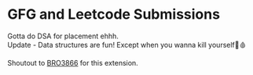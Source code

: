 # GFG and Leetcode Submissions
Gotta do DSA for placement ehhh.   
Update - Data structures are fun! Except when you wanna kill yourself🔪🩸

Shoutout to [BRO3866](https://github.com/BRO3886) for this extension.
